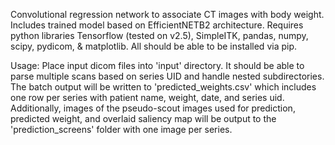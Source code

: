 Convolutional regression network to associate CT images with body weight. Includes trained model based on EfficientNETB2 architecture. Requires python libraries Tensorflow (tested on v2.5), SimpleITK, pandas, numpy, scipy, pydicom, & matplotlib. All should be able to be installed via pip.

Usage: Place input dicom files into 'input' directory. It should be able to parse multiple scans based on series UID and handle nested subdirectories. The batch output will be written to 'predicted_weights.csv' which includes one row per series with patient name, weight, date, and series uid. Additionally, images of the pseudo-scout images used for prediction, predicted weight, and overlaid saliency map will be output to the 'prediction_screens' folder with one image per series.
